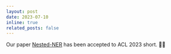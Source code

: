 ```yaml
---
layout: post
date: 2023-07-10
inline: true
related_posts: false
---
```


Our paper [Nested-NER](https://aclanthology.org/2023.acl-short.123/) has been accepted to ACL 2023 short. 👏🏻